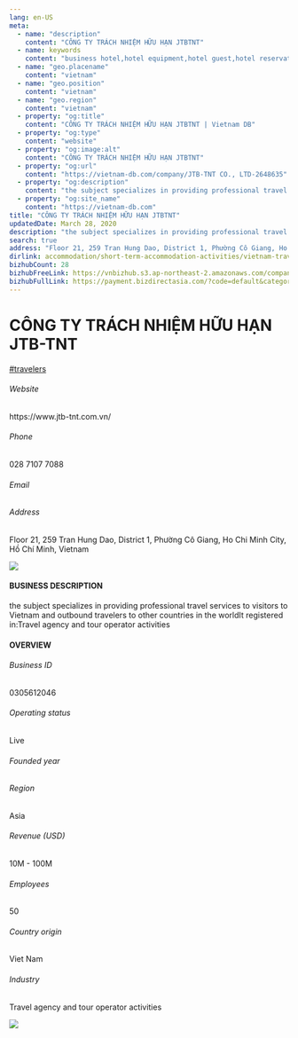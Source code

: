```yaml
---
lang: en-US
meta:
  - name: "description"
    content: "CÔNG TY TRÁCH NHIỆM HỮU HẠN JTBTNT"
  - name: keywords
    content: "business hotel,hotel equipment,hotel guest,hotel reservation,leisure hotel,on site,resort hotels,vacation,vacation,vacation,vacation,vacation,vacation,vacation,vacation,vietnam-travelers-companies"
  - name: "geo.placename"
    content: "vietnam"
  - name: "geo.position"
    content: "vietnam"
  - name: "geo.region"
    content: "vietnam"
  - property: "og:title"
    content: "CÔNG TY TRÁCH NHIỆM HỮU HẠN JTBTNT | Vietnam DB"
  - property: "og:type"
    content: "website"
  - property: "og:image:alt"
    content: "CÔNG TY TRÁCH NHIỆM HỮU HẠN JTBTNT"
  - property: "og:url"
    content: "https://vietnam-db.com/company/JTB-TNT CO., LTD-2648635"
  - property: "og:description"
    content: "the subject specializes in providing professional travel services to visitors to Vietnam and outbound travelers to other countries in the worldIt registered inTravel agency and tour operator activities"
  - property: "og:site_name"
    content: "https://vietnam-db.com"
title: "CÔNG TY TRÁCH NHIỆM HỮU HẠN JTBTNT"
updatedDate: March 28, 2020
description: "the subject specializes in providing professional travel services to visitors to Vietnam and outbound travelers to other countries in the worldIt registered inTravel agency and tour operator activities"
search: true
address: "Floor 21, 259 Tran Hung Dao, District 1, Phường Cô Giang, Ho Chi Minh City, Hồ Chí Minh, Vietnam"
dirlink: accommodation/short-term-accommodation-activities/vietnam-travelers-companies
bizhubCount: 28
bizhubFreeLink: https://vnbizhub.s3.ap-northeast-2.amazonaws.com/companies/vietnam-travelers-companies_preview.xlsx
bizhubFullLink: https://payment.bizdirectasia.com/?code=default&category=bizhub&item=vietnam-travelers-companies&redirect=https://vietnam-db.com
---
```



<div class="bd-item">
    <div class="item-content">
        <div class="detail-title-wrap">
            <h1 class="detail-title">
                CÔNG TY TRÁCH NHIỆM HỮU HẠN JTB-TNT
            </h1>
        </div>
		<div class="detail-tagslist"><a href="/accommodation/short-term-accommodation-activities/tags/travelers" class="detail-tagitem">#travelers</a></div>
        <h6 class="bd-label">Website</h6>
        <p>https://www.jtb-tnt.com.vn/</p>
		<h6 class="bd-label">Phone</h6>
        <p>028 7107 7088</p>
        <h6 class="bd-label">Email</h6>
        <p><a class="textColorPrimary" href="#"></a></p>
        <h6 class="bd-label">Address</h6>
        <p>Floor 21, 259 Tran Hung Dao, District 1, Phường Cô Giang, Ho Chi Minh City, Hồ Chí Minh, Vietnam</p>
    </div>
</div>

<div class="banner-wrap text-center"><a href="" class="banner-link"><img src="/assets/vndb.com/BannerAds2.jpg" class="banner-img"></a></div>

<div class="bd-item">
    <div class="item-content">
        <h4 class="textColorPrimary item-title">BUSINESS DESCRIPTION</h4>
        <p>the subject specializes in providing professional travel services to visitors to Vietnam and outbound travelers to other countries in the worldIt registered in:Travel agency and tour operator activities</p>
    </div>
</div>

<div class="bd-item">
    <div class="item-content">
        <h4 class="textColorPrimary item-title">OVERVIEW</h4>
        <div class="item-info">
            <h6 class="bd-label">Business ID</h6>
            <p>0305612046</p>
        </div>
        <div class="item-info">
            <h6 class="bd-label">Operating status</h6>
            <p>Live<small class="bd-status_dot live"></small></p>
        </div>
        <div class="item-info">
            <h6 class="bd-label">Founded year</h6>
            <p></p>
        </div>
        <div class="item-info">
            <h6 class="bd-label">Region</h6>
            <p>Asia</p>
        </div>
        <div class="item-info">
            <h6 class="bd-label">Revenue (USD)</h6>
            <p>10M - 100M</p>
        </div>
        <div class="item-info">
            <h6 class="bd-label">Employees</h6>
            <p>50</p>
        </div>
        <div class="item-info">
            <h6 class="bd-label">Country origin</h6>
            <p>Viet Nam</p>
        </div>
        <div class="item-info">
            <h6 class="bd-label">Industry</h6>
            <p>Travel agency and tour operator activities</p>
        </div>
    </div>
</div>

<div class="banner-wrap text-center"><a href="" class="banner-link"><img src="/assets/vndb.com/BannerAd_04_728x90.jpg" class="banner-img"></a></div>

<CustomPopup popupTitle="ENTER EMAIL TO DOWNLOAD" popupSubTitle="The companies data will be sent to your inbox. Please enter your email." :free="this.$frontmatter.bizhubFreeLink" :paid="this.$frontmatter.bizhubFullLink" :count="this.$frontmatter.bizhubCount"/>

